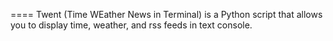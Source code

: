 ==== Twent (Time WEather News in Terminal) is a Python script that allows you to display time, weather, and rss feeds in text console.
